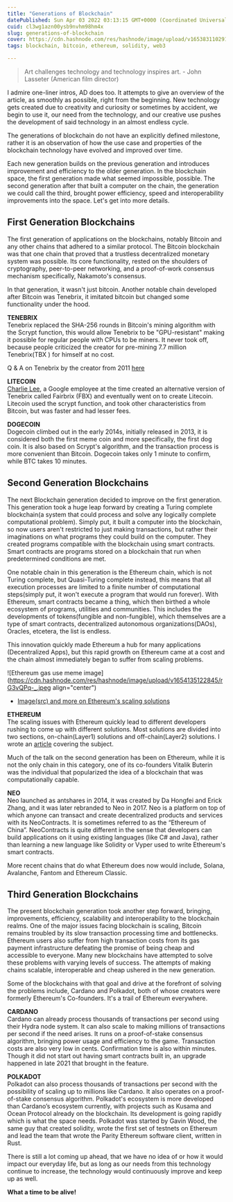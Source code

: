 ```yaml
---
title: "Generations of Blockchain"
datePublished: Sun Apr 03 2022 03:13:15 GMT+0000 (Coordinated Universal Time)
cuid: cl3wg1azn00ysb9nvhm98hm4x
slug: generations-of-blockchain
cover: https://cdn.hashnode.com/res/hashnode/image/upload/v1653831102915/SU7yWZRgQ.png
tags: blockchain, bitcoin, ethereum, solidity, web3

---
```


> Art challenges technology and technology inspires art. - John Lasseter (American film director)

I admire one-liner intros, AD does too. It attempts to give an overview of the article, as smoothly as possible, right from the beginning. New technology gets created due to creativity and curiosity or sometimes by accident, we begin to use it, our need from the technology, and our creative use pushes the development of said technology in an almost endless cycle.

The generations of blockchain do not have an explicitly defined milestone, rather it is an observation of how the use case and properties of the blockchain technology have evolved and improved over time.

Each new generation builds on the previous generation and introduces improvement and efficiency to the older generation. In the blockchain space, the first generation made what seemed impossible, possible. The second generation after that built a computer on the chain, the generation we could call the third, brought power efficiency, speed and interoperability improvements into the space. Let's get into more details.

## First Generation Blockchains

The first generation of applications on the blockchains, notably Bitcoin and any other chains that adhered to a similar protocol. The Bitcoin blockchain was that one chain that proved that a trustless decentralized monetary system was possible. Its core functionality, rested on the shoulders of cryptography, peer-to-peer networking, and a proof-of-work consensus mechanism specifically, Nakamoto's consensus.

In that generation, it wasn't just bitcoin. Another notable chain developed after Bitcoin was Tenebrix, it imitated bitcoin but changed some functionality under the hood.

**TENEBRIX**  
Tenebrix replaced the SHA-256 rounds in Bitcoin's mining algorithm with the Scrypt function, this would allow Tenebrix to be "GPU-resistant" making it possible for regular people with CPUs to be miners. It never took off, because people criticized the creator for pre-mining 7.7 million Tenebrix(TBX ) for himself at no cost.

Q & A on Tenebrix by the creator from 2011 [here](https://bitcointalk.org/index.php?topic=45667.0)

**LITECOIN**  
[Charlie Lee](https://en.wikipedia.org/wiki/Charlie_Lee_(computer_scientist)), a Google employee at the time created an alternative version of Tenebrix called Fairbrix (FBX) and eventually went on to create Litecoin. Litecoin used the scrypt function, and took other characteristics from Bitcoin, but was faster and had lesser fees.

**DOGECOIN**  
Dogecoin climbed out in the early 2014s, initially released in 2013, it is considered both the first meme coin and more specifically, the first dog coin. It is also based on Scrypt's algorithm, and the transaction process is more convenient than Bitcoin. Dogecoin takes only 1 minute to confirm, while BTC takes 10 minutes.

## Second Generation Blockchains

The next Blockchain generation decided to improve on the first generation. This generation took a huge leap forward by creating a Turing complete blockchain(a system that could process and solve any logically complete computational problem). Simply put, it built a computer into the blockchain, so now users aren't restricted to just making transactions, but rather their imaginations on what programs they could build on the computer. They created programs compatible with the blockchain using smart contracts. Smart contracts are programs stored on a blockchain that run when predetermined conditions are met.

One notable chain in this generation is the Ethereum chain, which is not Turing complete, but Quasi-Turing complete instead, this means that all execution processes are limited to a finite number of computational steps(simply put, it won't execute a program that would run forever). With Ethereum, smart contracts became a thing, which then birthed a whole ecosystem of programs, utilities and communities. This includes the developments of tokens(fungible and non-fungible), which themselves are a type of smart contracts, decentralized autonomous organizations(DAOs), Oracles, etcetera, the list is endless.

This innovation quickly made Ethereum a hub for many applications (Decentralized Apps), but this rapid growth on Ethereum came at a cost and the chain almost immediately began to suffer from scaling problems.

![Ethereum gas use meme image](https://cdn.hashnode.com/res/hashnode/image/upload/v1654135122845/rG3vQPq-_.jpeg align="center")

* [Image(src) and more on Ethereum's scaling solutions](https://medium.datadriveninvestor.com/rollups-ultimate-solution-to-cheaper-faster-ethereum-transactions-part-1-f7002f3003d)
    

**ETHEREUM**  
The scaling issues with Ethereum quickly lead to different developers rushing to come up with different solutions. Most solutions are divided into two sections, on-chain(Layer1) solutions and off-chain(Layer2) solutions. I wrote an [article](https://ebode.hashnode.dev/the-blockchain-trilemma) covering the subject.

Much of the talk on the second generation has been on Ethereum, while it is not the only chain in this category, one of its co-founders Vitalik Buterin was the individual that popularized the idea of a blockchain that was computationally capable.

**NEO**  
Neo launched as antshares in 2014, it was created by Da Hongfei and Erick Zhang, and it was later rebranded to Neo in 2017. Neo is a platform on top of which anyone can transact and create decentralized products and services with its NeoContracts. It is sometimes referred to as the “Ethereum of China”. NeoContracts is quite different in the sense that developers can build applications on it using existing languages (like C# and Java), rather than learning a new language like Solidity or Vyper used to write Ethereum's smart contracts.

More recent chains that do what Ethereum does now would include, Solana, Avalanche, Fantom and Ethereum Classic.

## Third Generation Blockchains

The present blockchain generation took another step forward, bringing, improvements, efficiency, scalability and interoperability to the blockchain realms. One of the major issues facing blockchain is scaling, Bitcoin remains troubled by its slow transaction processing time and bottlenecks. Ethereum users also suffer from high transaction costs from its gas payment infrastructure defeating the promise of being cheap and accessible to everyone. Many new blockchains have attempted to solve these problems with varying levels of success. The attempts of making chains scalable, interoperable and cheap ushered in the new generation.

Some of the blockchains with that goal and drive at the forefront of solving the problems include, Cardano and Polkadot, both of whose creators were formerly Ethereum's Co-founders. It's a trail of Ethereum everywhere.

**CARDANO**  
Cardano can already process thousands of transactions per second using their Hydra node system. It can also scale to making millions of transactions per second if the need arises. It runs on a proof-of-stake consensus algorithm, bringing power usage and efficiency to the game. Transaction costs are also very low in cents. Confirmation time is also within minutes. Though it did not start out having smart contracts built in, an upgrade happened in late 2021 that brought in the feature.

**POLKADOT**  
Polkadot can also process thousands of transactions per second with the possibility of scaling up to millions like Cardano. It also operates on a proof-of-stake consensus algorithm. Polkadot's ecosystem is more developed than Cardano’s ecosystem currently, with projects such as Kusama and Ocean Protocol already on the blockchain. Its development is going rapidly which is what the space needs. Polkadot was started by Gavin Wood, the same guy that created solidity, wrote the first set of testnets on Ethereum and lead the team that wrote the Parity Ethereum software client, written in Rust.

There is still a lot coming up ahead, that we have no idea of or how it would impact our everyday life, but as long as our needs from this technology continue to increase, the technology would continuously improve and keep up as well.

**What a time to be alive!**